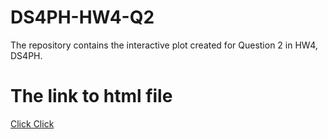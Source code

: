 # DS4PH-HW4-Q2
The repository contains the interactive plot created for Question 2 in HW4, DS4PH. 
# The link to html file
[Click Click](#https://github.com/MorrianYou/DS4PH-HW4-Q2/blob/3e3c04ed94e258f7277b8d7c326103e47dc39fa9/DS4PH-HW4-Q2.html)
